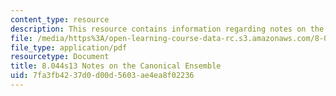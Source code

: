 ```yaml
---
content_type: resource
description: This resource contains information regarding notes on the canonical ensemble.
file: /media/https%3A/open-learning-course-data-rc.s3.amazonaws.com/8-044-statistical-physics-i-spring-2013/7fa3fb4237d0d00d5603ae4ea8f02236_MIT8_044S13_Canonical.pdf
file_type: application/pdf
resourcetype: Document
title: 8.044s13 Notes on the Canonical Ensemble
uid: 7fa3fb42-37d0-d00d-5603-ae4ea8f02236
---
```

